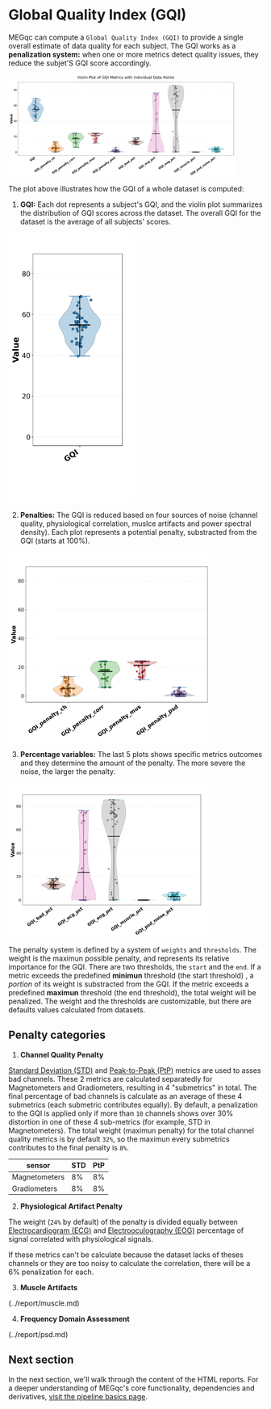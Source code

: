 # Global Quality Index (GQI)

MEGqc can compute a `Global Quality Index (GQI)` to provide a single overall estimate of data quality for each subject. The GQI works as a **penalization system:** when one or more metrics detect quality issues, they reduce the subjet'S GQI score accordingly.

<img src="../static/gqi/gqi_1.png" alt="gqi" width="450px" align="center">

The plot above illustrates how the GQI of a whole dataset is computed:

1. **GQI:** Each dot represents a subject's GQI, and the violin plot summarizes the distribution of GQI scores across the dataset. The overall GQI for the dataset is the average of all subjects' scores.
<img src="../static/gqi/01.png" alt="gqi-1" width="250px" align="center">

2. **Penalties:** The GQI is reduced based on four sources of noise (channel quality, physiological correlation, muslce artifacts and power spectral density). Each plot represents a potential penalty, substracted from the GQI (starts at 100%). 
<img src="../static/gqi/02.png" alt="gqi-2" width="400px" align="center">

3. **Percentage variables:** The last 5 plots shows specific metrics outcomes and they determine the amount of the penalty. The more severe the noise, the larger the penalty.
<img src="../static/gqi/03.png" alt="gqi-3" width="400px" align="center">

The penalty system is defined by a system of `weights` and `thresholds`. The weight is the maximun possible penalty, and represents its relative importance for the GQI. There are two thresholds, the `start` and the `end`. If a metric exceeds the predefined **minimun** threshold (the start threshold) , a _portion_ of its weight is substracted from the GQI. If the metric exceeds a predefined **maximun** threshold (the end threshold), the total weight will be penalized.
The weight and the thresholds are customizable, but there are defaults values calculated from datasets.

## Penalty categories

1. **Channel Quality Penalty**

[Standard Deviation (STD)](../report/std.md) and [Peak-to-Peak (PtP)](../report/ptp.md) metrics are used to asses bad channels. These 2 metrics are calculated separatedly for Magnetometers and Gradiometers, resulting in 4 "submetrics" in total. The final percentage of bad channels is calculate as an average of these 4 submetrics (each submetric contributes equally).
By default, a penalization to the GQI is applied only if more than `10` channels shows over 30% distortion in one of these 4 sub-metrics (for example, STD in Magnetometers). The total weight (maximun penalty) for the total channel quality metrics is by default `32%`, so the maximun every submetrics contributes to the final penalty is `8%`. 

| sensor | STD | PtP |
| --- | --- | --- |
| Magnetometers | 8% | 8% |
| Gradiometers | 8% | 8% |

2. **Physiological Artifact Penalty**

The weight (`24%` by default) of the penalty is divided equally between [Electrocardiogram (ECG)](../report/ecg.md) and [Electrooculography (EOG)](../report/eog.md) percentage of signal correlated with physiological signals. 

If these metrics can't be calculate because the dataset lacks of theses channels or they are too noisy to calculate the correlation, there will be a 6% penalization for each.

3. **Muscle Artifacts**

(../report/muscle.md)

4. **Frequency Domain Assessment**

(../report/psd.md)


## Next section
In the next section, we'll walk through the content of the HTML reports.
For a deeper understanding of MEGqc's core functionality, dependencies and derivatives, [visit the pipeline basics page](../extra/details.md).

